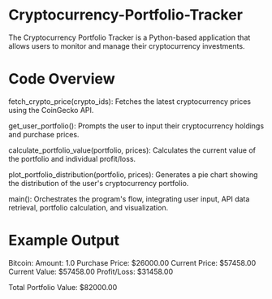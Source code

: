 # Cryptocurrency-Portfolio-Tracker
The Cryptocurrency Portfolio Tracker is a Python-based application that allows users to monitor and manage their cryptocurrency investments.

# Code Overview
fetch_crypto_price(crypto_ids): Fetches the latest cryptocurrency prices using the CoinGecko API.

get_user_portfolio(): Prompts the user to input their cryptocurrency holdings and purchase prices.

calculate_portfolio_value(portfolio, prices): Calculates the current value of the portfolio and individual profit/loss.

plot_portfolio_distribution(portfolio, prices): Generates a pie chart showing the distribution of the user's cryptocurrency portfolio.

main(): Orchestrates the program's flow, integrating user input, API data retrieval, portfolio calculation, and visualization.

# Example Output
Bitcoin:
  Amount: 1.0
  Purchase Price: $26000.00
  Current Price: $57458.00
  Current Value: $57458.00
  Profit/Loss: $31458.00

Total Portfolio Value: $82000.00
